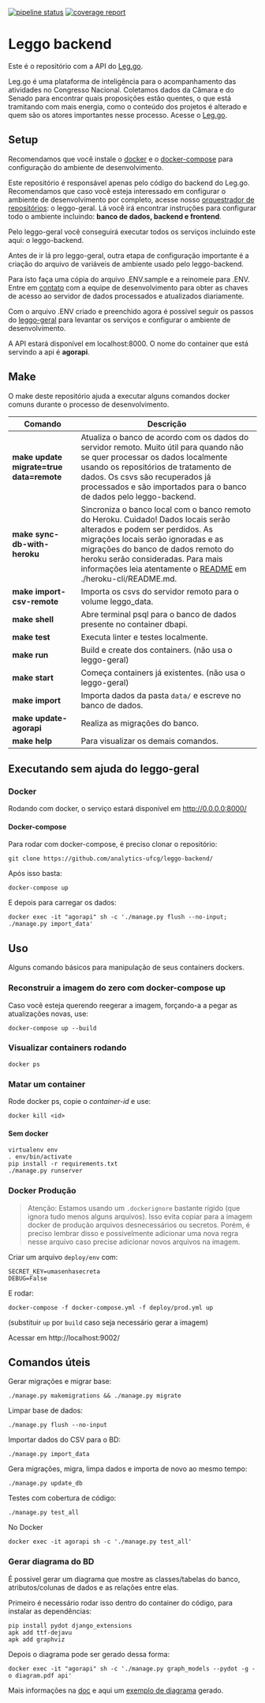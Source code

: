 [![pipeline status](https://gitlab.com/analytics-ufcg/agora-digital-backend/badges/master/pipeline.svg)](https://gitlab.com/analytics-ufcg/agora-digital-backend/commits/master)
[![coverage report](https://gitlab.com/analytics-ufcg/agora-digital-backend/badges/master/coverage.svg)](https://gitlab.com/analytics-ufcg/agora-digital-backend/commits/master)

# Leggo backend

Este é o repositório com a API do [Leg.go](https://leggo.parlametria.org). 

Leg.go é uma plataforma de inteligência para o acompanhamento das atividades no Congresso Nacional. Coletamos dados da Câmara e do Senado para encontrar quais proposições estão quentes, o que está tramitando com mais energia, como o conteúdo dos projetos é alterado e quem são os atores importantes nesse processo. Acesse o [Leg.go](https://leggo.parlametria.org).

## Setup

Recomendamos que você instale o [docker](https://docs.docker.com/install/linux/docker-ce/ubuntu/#install-docker-ce) e o [docker-compose](https://docs.docker.com/compose/install/) para configuração do ambiente de desenvolvimento.

Este repositório é responsável apenas pelo código do backend do Leg.go. Recomendamos que caso você esteja interessado em configurar o ambiente de desenvolvimento por completo, acesse nosso [orquestrador de repositórios](https://github.com/parlametria/leggo-geral/tree/master/compose): o leggo-geral. Lá você irá encontrar instruções para configurar todo o ambiente incluindo: **banco de dados, backend e frontend**.

Pelo leggo-geral você conseguirá executar todos os serviços incluindo este aqui: o leggo-backend.

Antes de ir lá pro leggo-geral, outra etapa de configuração importante é a criação do arquivo de variáveis de ambiente usado pelo leggo-backend. 

Para isto faça uma cópia do arquivo .ENV.sample e a reinomeie para .ENV. Entre em [contato](https://github.com/parlametria/leggo-backend/issues) com a equipe de desenvolvimento para obter as chaves de acesso ao servidor de dados processados e atualizados diariamente.

Com o arquivo .ENV criado e preenchido agora é possível seguir os passos do [leggo-geral](https://github.com/parlametria/leggo-geral/tree/master/compose) para levantar os serviços e configurar o ambiente de desenvolvimento.

A API estará disponível em localhost:8000.
O nome do container que está servindo a api é **agorapi**.

## Make	
O make deste repositório ajuda a executar alguns comandos docker comuns durante o processo de desenvolvimento.

 Comando | Descrição	
------- | -----------
**make update migrate=true data=remote** | Atualiza o banco de acordo com os dados do servidor remoto. Muito útil para quando não se quer processar os dados localmente usando os repositórios de tratamento de dados. Os csvs são recuperados já processados e são importados para o banco de dados pelo leggo-backend.
**make sync-db-with-heroku** | Sincroniza o banco local com o banco remoto do Heroku. Cuidado! Dados locais serão alterados e podem ser perdidos. As migrações locais serão ignoradas e as migrações do banco de dados remoto do heroku serão consideradas. Para mais informações leia atentamente o [README](./heroku-cli/README.md) em ./heroku-cli/README.md.
**make import-csv-remote** | Importa os csvs do servidor remoto para o volume leggo_data.
**make shell** | Abre terminal psql para o banco de dados presente no container dbapi.
**make test** | Executa linter e testes localmente.
**make run** | Build e create dos containers. (não usa o leggo-geral)	
**make start** | Começa containers já existentes. (não usa o leggo-geral)		
**make import** | Importa dados da pasta `data/` e escreve no banco de dados.
**make update-agorapi** | Realiza as migrações do banco.	
**make help** | Para visualizar os demais comandos.

## Executando sem ajuda do leggo-geral

### Docker
Rodando com docker, o serviço estará disponível em http://0.0.0.0:8000/

#### Docker-compose
Para rodar com docker-compose, é preciso clonar o repositório:
```
git clone https://github.com/analytics-ufcg/leggo-backend/
```

Após isso basta:
```
docker-compose up 
```

E depois para carregar os dados:
```
docker exec -it "agorapi" sh -c './manage.py flush --no-input; ./manage.py import_data'
```

## Uso

Alguns comando básicos para manipulação de seus containers dockers.

### Reconstruir a imagem do zero com docker-compose up
Caso você esteja querendo reegerar a imagem, forçando-a a pegar as atualizações novas, use:

```
docker-compose up --build
```

### Visualizar containers rodando

```
docker ps
```

### Matar um container
Rode docker ps, copie o *container-id* e use:

```
docker kill <id>
```
 
#### Sem docker
```
virtualenv env
. env/bin/activate
pip install -r requirements.txt
./manage.py runserver
```

### Docker Produção

> Atenção:
> Estamos usando um `.dockerignore` bastante rígido (que ignora tudo menos alguns arquivos). Isso evita copiar para a imagem docker de produção arquivos desnecessários ou secretos.
> Porém, é preciso lembrar disso e possivelmente adicionar uma nova regra nesse arquivo caso precise adicionar novos arquivos na imagem.

Criar um arquivo `deploy/env` com:
```
SECRET_KEY=umasenhasecreta
DEBUG=False
```
E rodar:
```
docker-compose -f docker-compose.yml -f deploy/prod.yml up
```
(substituir `up` por `build` caso seja necessário gerar a imagem)

Acessar em http://localhost:9002/

## Comandos úteis

Gerar migrações e migrar base:
```
./manage.py makemigrations && ./manage.py migrate
```

Limpar base de dados:
```
./manage.py flush --no-input
```

Importar dados do CSV para o BD:
```
./manage.py import_data
```

Gera migrações, migra, limpa dados e importa de novo ao mesmo tempo:
```
./manage.py update_db
```

Testes com cobertura de código:
```
./manage.py test_all
```
No Docker
```
docker exec -it agorapi sh -c './manage.py test_all'
```

### Gerar diagrama do BD

É possivel gerar um diagrama que mostre as classes/tabelas do banco, atributos/colunas de dados e as relações entre elas.

Primeiro é necessário rodar isso dentro do container do código, para instalar as dependências:

```
pip install pydot django_extensions
apk add ttf-dejavu
apk add graphviz
```

Depois o diagrama pode ser gerado dessa forma:

```
docker exec -it "agorapi" sh -c './manage.py graph_models --pydot -g -o diagram.pdf api'
```

Mais informações na [doc](https://django-extensions.readthedocs.io/en/latest/graph_models.html) e aqui um [exemplo de diagrama](https://medium.com/@yathomasi1/1-using-django-extensions-to-visualize-the-database-diagram-in-django-application-c5fa7e710e16) gerado.


